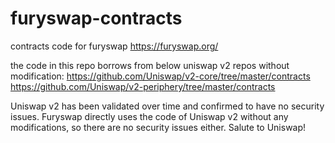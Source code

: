# furyswap-contracts
contracts code for furyswap https://furyswap.org/

the code in this repo borrows from below uniswap v2 repos without modification:
https://github.com/Uniswap/v2-core/tree/master/contracts
https://github.com/Uniswap/v2-periphery/tree/master/contracts

Uniswap v2 has been validated over time and confirmed to have no security issues. 
Furyswap directly uses the code of Uniswap v2 without any modifications, so there are no security issues either.
Salute to Uniswap!

